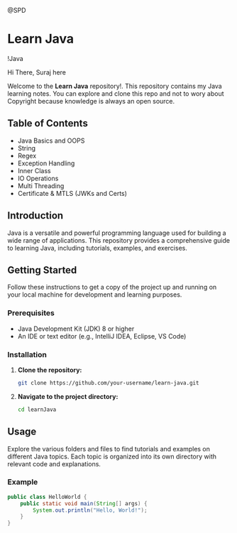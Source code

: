 @SPD
# Learn Java

!Java

Hi There,
Suraj here 

Welcome to the **Learn Java** repository!. This repository contains my Java learning notes. You can explore and clone this repo and not to wory about Copyright 
because knowledge is always an open source.

## Table of Contents
- Java Basics and OOPS
- String
- Regex
- Exception Handling
- Inner Class
- IO Operations
- Multi Threading
- Certificate & MTLS (JWKs and Certs)

## Introduction
Java is a versatile and powerful programming language used for building a wide range of applications. This repository provides a comprehensive guide to learning Java, including tutorials, examples, and exercises.

## Getting Started
Follow these instructions to get a copy of the project up and running on your local machine for development and learning purposes.

### Prerequisites
- Java Development Kit (JDK) 8 or higher
- An IDE or text editor (e.g., IntelliJ IDEA, Eclipse, VS Code)

### Installation
1. **Clone the repository:**
    ```sh
    git clone https://github.com/your-username/learn-java.git
    ```
2. **Navigate to the project directory:**
    ```sh
    cd learnJava
    ```

## Usage
Explore the various folders and files to find tutorials and examples on different Java topics. Each topic is organized into its own directory with relevant code and explanations.

### Example
```java
public class HelloWorld {
    public static void main(String[] args) {
        System.out.println("Hello, World!");
    }
}
